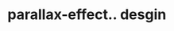 # parallax-effect.. desgin                                                                         
  
